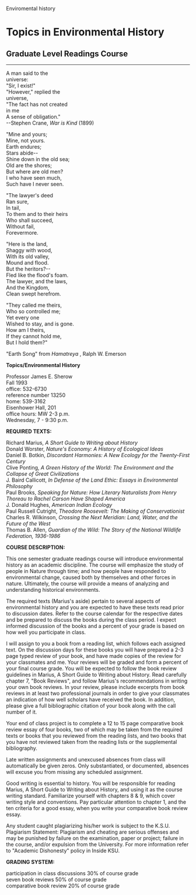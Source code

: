 Enviromental history

# Topics in Environmental History

## Graduate Level Readings Course

* * *

A man said to the  
universe:  
"Sir, I exist!"  
"However," replied the  
universe,  
"The fact has not created  
in me  
A sense of obligation."  
\--Stephen Crane, _War is Kind_ (1899)

"Mine and yours;  
Mine, not yours.  
Earth endures;  
Stars abide--  
Shine down in the old sea;  
Old are the shores;  
But where are old men?  
I who have seen much,  
Such have I never seen.

"The lawyer's deed  
Ran sure,  
In tail,  
To them and to their heirs  
Who shall succeed,  
Without fail,  
Forevermore.

"Here is the land,  
Shaggy with wood,  
With its old valley,  
Mound and flood.  
But the heritors?--  
Fled like the flood's foam.  
The lawyer, and the laws,  
And the Kingdom,  
Clean swept herefrom.

"They called me theirs,  
Who so controlled me;  
Yet every one  
Wished to stay, and is gone.  
How am I theirs,  
If they cannot hold me,  
But I hold them?"

"Earth Song" from _Hamatreya_ , Ralph W. Emerson

**Topics/Environmental History**

Professor James E. Sherow  
Fall 1993  
office: 532-6730  
reference number 13250  
home: 539-3162  
Eisenhower Hall, 201  
office hours: MW 2-3 p.m.  
Wednesday, 7 - 9:30 p.m.

**REQUIRED TEXTS:**

Richard Marius, _A Short Guide to Writing about History_  
Donald Worster, _Nature's Economy: A History of Ecological Ideas_  
Daniel B. Botkin, _Discordant Harmonies: A New Ecology for the Twenty-First
Century_  
Clive Ponting, _A Green History of the World: The Environment and the Collapse
of Great Civilizations_  
J. Baird Callicott, _In Defense of the Land Ethic: Essays in Environmental
Philosophy_  
Paul Brooks, _Speaking for Nature: How Literary Naturalists from Henry Thoreau
to Rachel Carson Have Shaped America_  
J. Donald Hughes, _American Indian Ecology_  
Paul Russell Cutright, _Theodore Roosevelt: The Making of Conservationist_  
Charles R. Wilkinson, _Crossing the Next Meridian: Land, Water, and the Future
of the West_  
Thomas B. Allen, _Guardian of the Wild: The Story of the National Wildlife
Federation, 1936-1986_

**COURSE DESCRIPTION:**

This one semester graduate readings course will introduce environmental
history as an academic discipline. The course will emphasize the study of
people in Nature through time; and how people have responded to environmental
change, caused both by themselves and other forces in nature. Ultimately, the
course will provide a means of analyzing and understanding historical
environments.

The required texts (Marius's aside) pertain to several aspects of
environmental history and you are expected to have these texts read prior to
discussion dates. Refer to the course calendar for the respective dates and be
prepared to discuss the books during the class period. I expect informed
discussion of the books and a percent of your grade is based on how well you
participate in class.

I will assign to you a book from a reading list, which follows each assigned
text. On the discussion days for these books you will have prepared a 2-3 page
typed review of your book, and have made copies of the review for your
classmates and me. Your reviews will be graded and form a percent of your
final course grade. You will be expected to follow the book review guidelines
in Marius, A Short Guide to Writing about History. Read carefully chapter 7,
"Book Reviews", and follow Marius's recommendations in writing your own book
reviews. In your review, please include excerpts from book reviews in at least
two professional journals in order to give your classmates an indication of
how well scholars have received the book. In addition, please give a full
bibliographic citation of your book along with the call number of it.

Your end of class project is to complete a 12 to 15 page comparative book
review essay of four books, two of which may be taken from the required texts
or books that you reviewed from the reading lists, and two books that you have
not reviewed taken from the reading lists or the supplemental bibliography.

Late written assignments and unexcused absences from class will automatically
be given zeros. Only substantiated, or documented, absences will excuse you
from missing any scheduled assignment.

Good writing is essential to history. You will be responsible for reading
Marius, A Short Guide to Writing about History, and using it as the course
writing standard. Familiarize yourself with chapters 8  & 9, which cover
writing style and conventions. Pay particular attention to chapter 1, and the
ten criteria for a good essay, when you write your comparative book review
essay.

Any student caught plagiarizing his/her work is subject to the K.S.U.
Plagiarism Statement: Plagiarism and cheating are serious offenses and may be
punished by failure on the examination, paper or project; failure in the
course, and/or expulsion from the University. For more information refer to
"Academic Dishonesty" policy in Inside KSU.

**GRADING SYSTEM:**

participation in class discussions 30% of course grade  
seven book reviews 50% of course grade  
comparative book review 20% of course grade  


